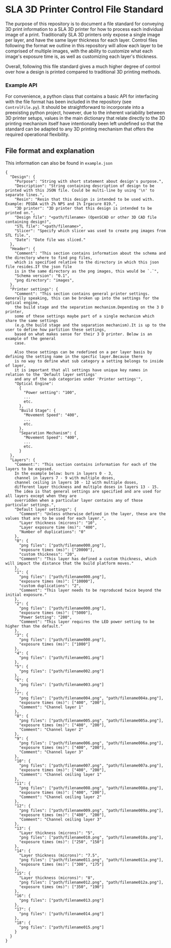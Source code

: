 # SLA 3D Printer Control File Standard

The purpose of this repository is to document a file standard for conveying 3D print information to a SLA 3D printer for how to process each individual image of a print. Traditionally SLA 3D printers only expose a single image per layer, and have the same layer thickness for each layer. Control files following the format we outline in this repository will allow each layer to be comprised of multiple images, with the ability to customize what each image's exposure time is, as well as customizing each layer's thickness.

Overall, following this file standard gives a much higher degree of control over how a design is printed compared to traditional 3D printing methods.

### Example API

For convenience, a python class that contains a basic API for interfacing with the file format has been included in the repository (see `ControlFile.py`). It should be straightforward to incorporate into a preexisting python project, however, due to the inherent variability between 3D printer setups, values in the main dictionary that relate directly to the 3D printing mechanism itself have intentionally been left undefined so that the standard can be adapted to any 3D printing mechanism that offers the required operational flexibility.

## File format and explanation

This information can also be found in `example.json`
```
{
  "Design": {
    "Purpose": "String with short statement about design's purpose.",
    "Description": "String containing description of design to be printed with this JSON file. Could be multi-line by using '\n' to separate lines.",
    "Resin": "Resin that this design is intended to be used with. Example: PEGDA with 2% NPS and 1% Irgacure 819.",
    "3D printer": "3D printer that this design is intended to be printed on.",
    "Design file": "<path/filename> (OpenSCAD or other 3D CAD file containing design)",
    "STL file": "<path/filename>",
    "Slicer": "Specify which slicer was used to create png images from STL file.",
    "Date": "Date file was sliced."
  },
  "Header": {
    "Comment": "This section contains information about the schema and the directory where to find png files,
    which is specified relative to the directory in which this json file resides.If the json file
    is in the same directory as the png images, this would be `.`",
    "Schema version": "0.1",
    "png directory": "images",
  },
  "Printer settings": {
    "Comment": "This section contains general printer settings. Generally speaking, this can be broken up into the settings for the optical engine,
    the build stage and the separation mechanism.Depending on the 3 D printer,
    some of these settings maybe part of a single mechanism which share the same settings
    (e.g.the build stage and the separation mechanism).It is up to the user to define how partition these settings,
    based on what makes sense for their 3 D printer. Below is an example of the general
    case.

    Also these settings can be redefined on a per layer basis by defining the setting name in the specfic layer.Because there
    is no way to define what sub category a setting belongs to inside of layer,
    it is important that all settings have unique key names in relation to the 'Default layer settings'
    and any of the sub categories under 'Printer settings'",
    "Optical Engine":
      {
        "Power setting": "100",
        ...
        etc.
      },
      "Build Stage": {
        "Movement Speed": "400",
        ...
        etc.
      },
      "Separation Mechanism": {
        "Movement Speed": "400",
        ...
        etc.
      }
  },
  "Layers": {
    "Comment:": "This section contains information for each of the layers to be exposed.
    In the example below: burn in layers 0 - 3,
    channel in layers 7 - 9 with multiple doses,
    channel ceiling in layers 10 - 12 with multiple doses,
    different layer thickness and multiple doses in layers 13 - 15.
    The idea is that general settings are specified and are used for all layers except when they are
    overridden when a particular layer contains any of those particular settings.",
    "Default layer settings": {
      "Comment": "Unless otherwise defined in the layer, these are the values that are to be used for each layer.",
      "Layer thickness (microns)": "10",
      "Layer exposure time (ms)": "400",
      "Number of duplications": "0"
    },
    "0": {
      "png files": ["path/filename000.png"],
      "exposure times (ms)": ["20000"],
      "custom thickness": "20",
      "Comment": "This layer has defined a custom thickness, which will impact the distance that the build platform moves."
    },
    "1": {
      "png files": ["path/filename000.png"],
      "exposure times (ms)": ["10000"],
      "custom duplications": "2",
      "Comment": "This layer needs to be reproduced twice beyond the initial exposure."
    },
    "2": {
      "png files": ["path/filename000.png"],
      "exposure times (ms)": ["5000"],
      "Power Setting": "200",
      "Comment": "This layer requires the LED power setting to be higher than the default."
    },
    "3": {
      "png files": ["path/filename000.png"],
      "exposure times (ms)": ["1000"]
    },
    "4": {
      "png files": ["path/filename001.png"]
    },
    "5": {
      "png files": ["path/filename002.png"]
    },
    "6": {
      "png files": ["path/filename003.png"]
    },
    "7": {
      "png files": ["path/filename004.png", "path/filename004a.png"],
      "exposure times (ms)": ["400", "200"],
      "Comment": "Channel layer 1"
    },
    "8": {
      "png files": ["path/filename005.png", "path/filename005a.png"],
      "exposure times (ms)": ["400", "200"],
      "Comment": "Channel layer 2"
    },
    "9": {
      "png files": ["path/filename006.png", "path/filename006a.png"],
      "exposure times (ms)": ["400", "200"],
      "Comment": "Channel layer 3"
    },
    "10": {
      "png files": ["path/filename007.png", "path/filename007a.png"],
      "exposure times (ms)": ["400", "200"],
      "Comment": "Channel ceiling layer 1"
    },
    "11": {
      "png files": ["path/filename008.png", "path/filename008a.png"],
      "exposure times (ms)": ["400", "200"],
      "Comment": "Channel ceiling layer 2"
    },
    "12": {
      "png files": ["path/filename009.png", "path/filename009a.png"],
      "exposure times (ms)": ["400", "200"],
      "Comment": "Channel ceiling layer 3"
    },
    "13": {
      "Layer thickness (microns)": "5",
      "png files": ["path/filename010.png", "path/filename010a.png"],
      "exposure times (ms)": ["250", "150"]
    },
    "14": {
      "Layer thickness (microns)": "7.5",
      "png files": ["path/filename011.png", "path/filename011a.png"],
      "exposure times (ms)": ["300", "175"]
    },
    "15": {
      "Layer thickness (microns)": "8",
      "png files": ["path/filename012.png", "path/filename012a.png"],
      "exposure times (ms)": ["350", "190"]
    },
    "16": {
      "png files": ["path/filename013.png"]
    },
    "17": {
      "png files": ["path/filename014.png"]
    },
    "18": {
      "png files": ["path/filename015.png"]
    }
  }
}

```
